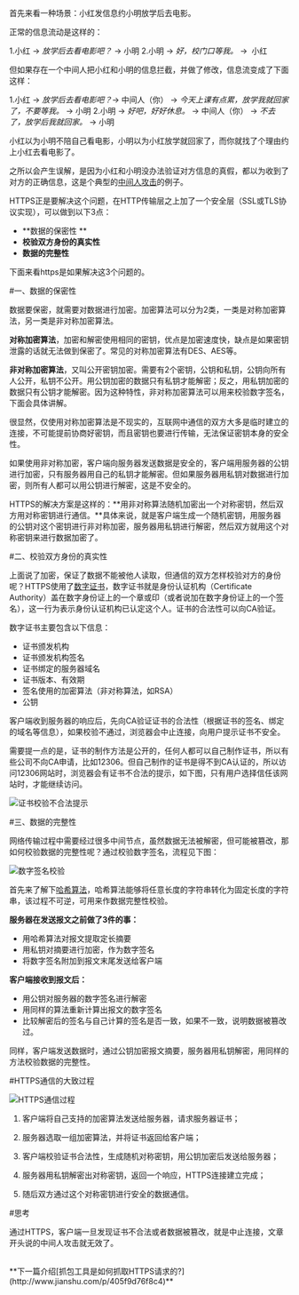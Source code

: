 首先来看一种场景：小红发信息约小明放学后去电影。

正常的信息流动是这样的：

1.小红 -> *放学后去看电影吧？* -> 小明
2.小明 -> *好，校门口等我。* ->  小红

但如果存在一个中间人把小红和小明的信息拦截，并做了修改，信息流变成了下面这样：

1.小红 -> *放学后去看电影吧？*-> 中间人（你） -> *今天上课有点累，放学我就回家了，不要等我。* -> 小明
2.小明 -> *好吧，好好休息。* -> 中间人（你） -> *不去了，放学后我就回家。* -> 小明

小红以为小明不陪自己看电影，小明以为小红放学就回家了，而你就找了个理由约上小红去看电影了。

之所以会产生误解，是因为小红和小明没办法验证对方信息的真假，都以为收到了对方的正确信息，这是个典型的[中间人攻击](https://zh.wikipedia.org/wiki/%E4%B8%AD%E9%97%B4%E4%BA%BA%E6%94%BB%E5%87%BB)的例子。

HTTPS正是要解决这个问题，在HTTP传输层之上加了一个安全层（SSL或TLS协议实现），可以做到以下3点：

* **数据的保密性 **
* **校验双方身份的真实性**
* **数据的完整性**

下面来看https是如果解决这3个问题的。

#一、数据的保密性

数据要保密，就需要对数据进行加密。加密算法可以分为2类，一类是对称加密算法，另一类是非对称加密算法。

**对称加密算法**，加密和解密使用相同的密钥，优点是加密速度快，缺点是如果密钥泄露的话就无法做到保密了。常见的对称加密算法有DES、AES等。

**非对称加密算法**，又叫公开密钥加密。需要有2个密钥，公钥和私钥，公钥向所有人公开，私钥不公开。用公钥加密的数据只有私钥才能解密；反之，用私钥加密的数据只有公钥才能解密。因为这种特性，非对称加密算法可以用来校验数字签名，下面会具体讲解。

很显然，仅使用对称加密算法是不现实的，互联网中通信的双方大多是临时建立的连接，不可能提前协商好密钥，而且密钥也要进行传输，无法保证密钥本身的安全性。

如果使用非对称加密，客户端向服务器发送数据是安全的，客户端用服务器的公钥进行加密，只有服务器用自己的私钥才能解密。但如果服务器用私钥对数据进行加密，则所有人都可以用公钥进行解密，这是不安全的。

HTTPS的解决方案是这样的：**用非对称算法随机加密出一个对称密钥，然后双方用对称密钥进行通信。**具体来说，就是客户端生成一个随机密钥，用服务器的公钥对这个密钥进行非对称加密，服务器用私钥进行解密，然后双方就用这个对称密钥来进行数据加密了。

#二、校验双方身份的真实性

上面说了加密，保证了数据不能被他人读取，但通信的双方怎样校验对方的身份呢？HTTPS使用了[数字证书](https://zh.wikipedia.org/wiki/%E9%9B%BB%E5%AD%90%E8%AD%89%E6%9B%B8)，数字证书就是身份认证机构（Certificate Authority）盖在数字身份证上的一个章或印（或者说加在数字身份证上的一个签名），这一行为表示身份认证机构已认定这个人。证书的合法性可以向CA验证。

数字证书主要包含以下信息：
* 证书颁发机构
* 证书颁发机构签名
* 证书绑定的服务器域名
* 证书版本、有效期
* 签名使用的加密算法（非对称算法，如RSA）
* 公钥

客户端收到服务器的响应后，先向CA验证证书的合法性（根据证书的签名、绑定的域名等信息），如果校验不通过，浏览器会中止连接，向用户提示证书不安全。

需要提一点的是，证书的制作方法是公开的，任何人都可以自己制作证书，所以有些公司不向CA申请，比如12306。但自己制作的证书是得不到CA认证的，所以访问12306网站时，浏览器会有证书不合法的提示，如下图，只有用户选择信任该网站时，才能继续访问。

![证书校验不合法提示](http://upload-images.jianshu.io/upload_images/2438937-b84376e13ada4a1f.png?imageMogr2/auto-orient/strip%7CimageView2/2/w/1240)

#三、数据的完整性

网络传输过程中需要经过很多中间节点，虽然数据无法被解密，但可能被篡改，那如何校验数据的完整性呢？通过校验数字签名，流程见下图：

![数字签名校验](http://upload-images.jianshu.io/upload_images/2438937-bd85d0ac6a75e5c1.png?imageMogr2/auto-orient/strip%7CimageView2/2/w/1240)

首先来了解下[哈希算法](https://zh.wikipedia.org/wiki/%E6%95%A3%E5%88%97%E5%87%BD%E6%95%B8)，哈希算法能够将任意长度的字符串转化为固定长度的字符串，该过程不可逆，可用来作数据完整性校验。

**服务器在发送报文之前做了3件的事：**
* 用哈希算法对报文提取定长摘要
* 用私钥对摘要进行加密，作为数字签名
* 将数字签名附加到报文末尾发送给客户端

**客户端接收到报文后：**
* 用公钥对服务器的数字签名进行解密
* 用同样的算法重新计算出报文的数字签名
* 比较解密后的签名与自己计算的签名是否一致，如果不一致，说明数据被篡改过。

同样，客户端发送数据时，通过公钥加密报文摘要，服务器用私钥解密，用同样的方法校验数据的完整性。

#HTTPS通信的大致过程

![HTTPS通信过程](http://upload-images.jianshu.io/upload_images/2438937-1bed618480b4d12b.png?imageMogr2/auto-orient/strip%7CimageView2/2/w/1240)

1. 客户端将自己支持的加密算法发送给服务器，请求服务器证书；

2. 服务器选取一组加密算法，并将证书返回给客户端；

3. 客户端校验证书合法性，生成随机对称密钥，用公钥加密后发送给服务器；

4. 服务器用私钥解密出对称密钥，返回一个响应，HTTPS连接建立完成；

5. 随后双方通过这个对称密钥进行安全的数据通信。

#思考

通过HTTPS，客户端一旦发现证书不合法或者数据被篡改，就是中止连接，文章开头说的中间人攻击就无效了。

<br>
**下一篇介绍[抓包工具是如何抓取HTTPS请求的?](http://www.jianshu.com/p/405f9d76f8c4)**